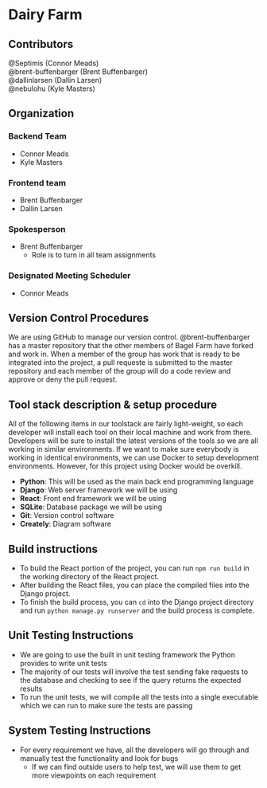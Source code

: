 # Dairy Farm

## Contributors
@Septimis (Connor Meads) <br>
@brent-buffenbarger (Brent Buffenbarger) <br>
@dallinlarsen (Dallin Larsen) <br>
@nebulohu (Kyle Masters)

## Organization
### Backend Team
 - Connor Meads 
 - Kyle Masters
  
### Frontend team
- Brent Buffenbarger
- Dallin Larsen

### Spokesperson
- Brent Buffenbarger
    - Role is to turn in all team assignments
    
### Designated Meeting Scheduler
 - Connor Meads

## Version Control Procedures
We are  using GitHub to manage our version control. @brent-buffenbarger has a master repository that the other members of Bagel Farm have forked and work in. When a member of the group has work that is ready to be integrated into the project, a pull requeste is submitted to the master repository and each member of the group will do a code review and approve or deny the pull request.

## Tool stack description & setup procedure
All of the following items in our toolstack are fairly light-weight, so each developer will install each tool on their local machine and work from there. Developers will be sure to install the latest versions of the tools so we are all working in similar environments. If we want to make sure everybody is working in identical environments, we can use Docker to setup development environments. However, for this project using Docker would be overkill.


- **Python**: This will be used as the main back end programming language
- **Django**: Web server framework we will be using
- **React**: Front end framework we will be using
- **SQLite**: Database package we will be using
- **Git**: Version control software
- **Creately**: Diagram software

## Build instructions
- To build the React portion of the project, you can run `npm run build` in the working directory of the React project.
- After building the React files, you can place the compiled files into the Django project.
- To finish the build process, you can `cd` into the Django project directory and run `python manage.py runserver` and the build process is complete.

## Unit Testing Instructions
- We are going to use the built in unit testing framework the Python provides to write unit tests
- The majority of our tests will involve the test sending fake requests to the database and checking to see if the query returns the expected results
- To run the unit tests, we will compile all the tests into a single executable which we can run to make sure the tests are passing

## System Testing Instructions
- For every requirement we have, all the developers will go through and manually test the functionality and look for bugs
    - If we can find outside users to help test, we will use them to get more viewpoints on each requirement
